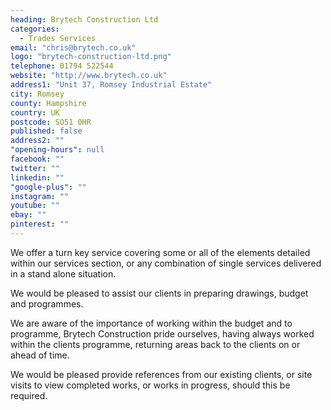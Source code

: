 ```yaml
---
heading: Brytech Construction Ltd
categories: 
  - Trades Services
email: "chris@brytech.co.uk"
logo: "brytech-construction-ltd.png"
telephone: 01794 522544
website: "http://www.brytech.co.uk"
address1: "Unit 37, Romsey Industrial Estate"
city: Romsey
county: Hampshire
country: UK
postcode: SO51 0HR
published: false
address2: ""
"opening-hours": null
facebook: ""
twitter: ""
linkedin: ""
"google-plus": ""
instagram: ""
youtube: ""
ebay: ""
pinterest: ""
---
```


We offer a turn key service covering some or all of the elements detailed within our services section, or any combination of single services delivered in a stand alone situation.

We would be pleased to assist our clients in preparing drawings, budget and programmes.

We are aware of the importance of working within the budget and to programme, Brytech Construction pride ourselves, having always worked within the clients programme, returning areas back to the clients on or ahead of time.

We would be pleased provide references from our existing clients, or site visits to view completed works, or works in progress, should this be required.
